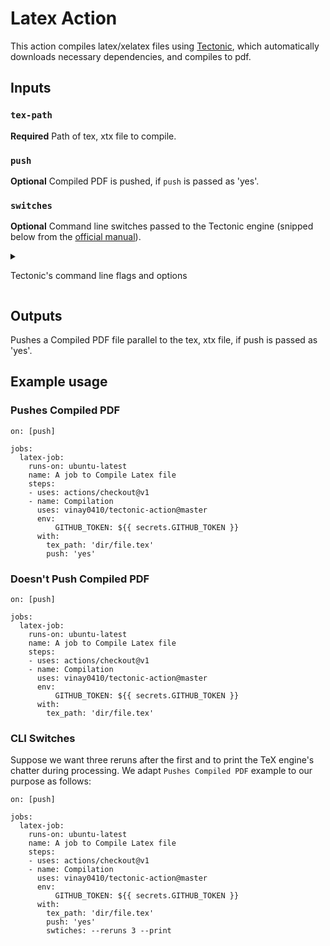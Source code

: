 # Latex Action 

This action compiles latex/xelatex files using [Tectonic](https://tectonic-typesetting.github.io/en-US/), which automatically downloads necessary dependencies, and compiles to pdf.

## Inputs

### `tex-path`

**Required** Path of tex, xtx file to compile.

### `push`

**Optional** Compiled PDF is pushed, if `push` is passed as 'yes'.

### `switches`

**Optional** Command line switches passed to the Tectonic engine (snipped below from the [official manual](https://tectonic-typesetting.github.io/book/latest/cli/index.html)).
<details> 
  <summary><p>Tectonic's command line flags and options</summary>
 
   <table><thead><tr><th align="left">Short</th><th align="left">Full</th><th align="left">Explanation</th></tr></thead><tbody>
<tr><td align="left"><code>-h</code></td><td align="left"><code>--help</code></td><td align="left">Prints help information</td></tr>
<tr><td align="left"><code>-k</code></td><td align="left"><code>--keep-intermediates</code></td><td align="left">Keep the intermediate files generated during processing</td></tr>
<tr><td align="left"></td><td align="left"><code>--keep-logs</code></td><td align="left">Keep the log files generated during processing</td></tr>
<tr><td align="left"><code>-C</code></td><td align="left"><code>--only-cached</code></td><td align="left">Use only resource files cached locally</td></tr>
<tr><td align="left"><code>-p</code></td><td align="left"><code>--print</code></td><td align="left">Print the engine's chatter during processing</td></tr>
<tr><td align="left"></td><td align="left"><code>--synctex</code></td><td align="left">Generate SyncTeX data</td></tr>
<tr><td align="left"><code>-V</code></td><td align="left"><code>--version</code></td><td align="left">Prints version information</td></tr>
</tbody></table>
<p>The following are the available options.</p>
<table><thead><tr><th align="left">Short</th><th align="left">Full</th><th align="left">Explanation</th></tr></thead><tbody>
<tr><td align="left"><code>-b</code></td><td align="left"><code>--bundle &lt;PATH&gt;</code></td><td align="left">Use this Zip-format bundle file to find resource files instead of the default</td></tr>
<tr><td align="left"><code>-c</code></td><td align="left"><code>--chatter &lt;LEVEL&gt;</code></td><td align="left">How much chatter to print when running [default: default]  [possible values: default, minimal]</td></tr>
<tr><td align="left"></td><td align="left"><code>--format &lt;PATH&gt;</code></td><td align="left">The name of the &quot;format&quot; file used to initialize the TeX engine [default: latex]</td></tr>
<tr><td align="left"></td><td align="left"><code>--hide &lt;PATH&gt;...</code></td><td align="left">Tell the engine that no file at <PATH> exists, if it tries to read it</td></tr>
<tr><td align="left"></td><td align="left"><code>--makefile-rules &lt;PATH&gt;</code></td><td align="left">Write Makefile-format rules expressing the dependencies of this run to <PATH></td></tr>
<tr><td align="left"><code>-o</code></td><td align="left"><code>--outdir &lt;OUTDIR&gt;</code></td><td align="left">The directory in which to place output files [default: the directory containing INPUT]</td></tr>
<tr><td align="left"></td><td align="left"><code>--outfmt &lt;FORMAT&gt;</code></td><td align="left">The kind of output to generate [default: pdf]  [possible values: pdf, html, xdv, aux, format]</td></tr>
<tr><td align="left"></td><td align="left"><code>--pass &lt;PASS&gt;</code></td><td align="left">Which engines to run [default: default]  [possible values: default, tex, bibtex_first]</td></tr>
<tr><td align="left"><code>-r</code></td><td align="left"><code>--reruns &lt;COUNT&gt;</code></td><td align="left">Rerun the TeX engine exactly this many times after the first</td></tr>
<tr><td align="left"><code>-w</code></td><td align="left"><code>--web-bundle &lt;URL&gt;</code></td><td align="left">Use this URL find resource files instead of the default</td></tr>
</tbody></table>
</details>

## Outputs
Pushes a Compiled PDF file parallel to the tex, xtx file, if push is passed as 'yes'.

## Example usage

### Pushes Compiled PDF

```
on: [push]

jobs:
  latex-job:
    runs-on: ubuntu-latest
    name: A job to Compile Latex file
    steps:
    - uses: actions/checkout@v1
    - name: Compilation
      uses: vinay0410/tectonic-action@master
      env:
          GITHUB_TOKEN: ${{ secrets.GITHUB_TOKEN }}
      with:
        tex_path: 'dir/file.tex'
        push: 'yes'
```

### Doesn't Push Compiled PDF

```
on: [push]

jobs:
  latex-job:
    runs-on: ubuntu-latest
    name: A job to Compile Latex file
    steps:
    - uses: actions/checkout@v1
    - name: Compilation
      uses: vinay0410/tectonic-action@master
      env:
          GITHUB_TOKEN: ${{ secrets.GITHUB_TOKEN }}
      with:
        tex_path: 'dir/file.tex'
```

### CLI Switches

Suppose we want three reruns after the first and to print the TeX engine's chatter during processing. We adapt `Pushes Compiled PDF` example to our purpose as follows:

```
on: [push]

jobs:
  latex-job:
    runs-on: ubuntu-latest
    name: A job to Compile Latex file
    steps:
    - uses: actions/checkout@v1
    - name: Compilation
      uses: vinay0410/tectonic-action@master
      env:
          GITHUB_TOKEN: ${{ secrets.GITHUB_TOKEN }}
      with:
        tex_path: 'dir/file.tex'
        push: 'yes'
        swtiches: --reruns 3 --print
```
